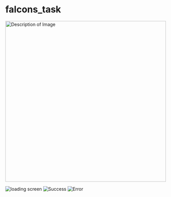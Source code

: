 # falcons_task
<img src="https://github.com/user-attachments/assets/f5840534-b249-4a51-b999-e01693f22380" alt="Description of Image" style="height:500px;"/>

![loading screen](https://github.com/user-attachments/assets/f5840534-b249-4a51-b999-e01693f22380)
![Success](https://github.com/user-attachments/assets/9a8e4cf4-bd55-4dbc-8475-e240c58a2901)
![Error](https://github.com/user-attachments/assets/2f90b4c5-3012-4fa0-83e0-08172662ae5d)

